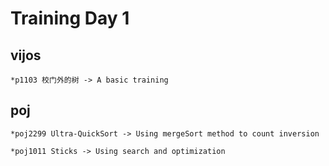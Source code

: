 Training Day 1
==============
vijos
------
    *p1103 校门外的树 -> A basic training

poj
----
    *poj2299 Ultra-QuickSort -> Using mergeSort method to count inversion

    *poj1011 Sticks -> Using search and optimization
